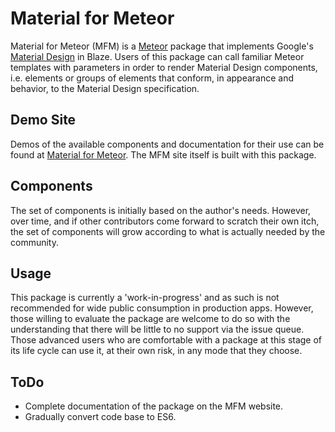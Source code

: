 # Material for Meteor
Material for Meteor (MFM) is a [Meteor](https://www.meteor.com/) package that implements Google's [Material Design](https://www.google.com/design/spec/material-design/introduction.html) in Blaze. Users of this package can call familiar Meteor templates with parameters in order to render Material Design components, i.e. elements or groups of elements that conform, in appearance and behavior, to the Material Design specification.
## Demo Site
Demos of the available components and documentation for their use can be found at [Material for Meteor](http://mfm-dgtlife.rhcloud.com/). The MFM site itself is built with this package. 
## Components
The set of components is initially based on the author's needs. However, over time, and if other contributors come forward to scratch their own itch, the set of components will grow according to what is actually needed by the community.
## Usage
This package is currently a 'work-in-progress' and as such is not recommended for wide public consumption in production apps. However, those willing to evaluate the package are welcome to do so with the understanding that there will be little to no support via the issue queue. Those advanced users who are comfortable with a package at this stage of its life cycle can use it, at their own risk, in any mode that they choose.
## ToDo
* Complete documentation of the package on the MFM website.
* Gradually convert code base to ES6.
